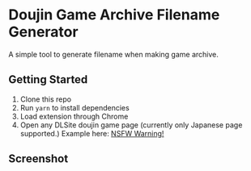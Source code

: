 # Doujin Game Archive Filename Generator

A simple tool to generate filename when making game archive.

## Getting Started

1. Clone this repo
2. Run `yarn` to install dependencies
3. Load extension through Chrome
4. Open any DLSite doujin game page (currently only Japanese page supported.)
Example here: [NSFW Warning!](https://www.dlsite.com/maniax/work/=/product_id/RJ162718.html)

## Screenshot
